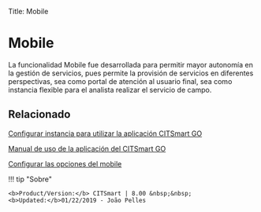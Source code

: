 Title: Mobile

# Mobile

La funcionalidad Mobile fue desarrollada para permitir mayor autonomía en la gestión de servicios, pues permite la provisión de servicios en diferentes perspectivas, sea como portal de atención al usuario final, sea como instancia flexible para el analista realizar el servicio de campo.


Relacionado
-----------

[Configurar instancia para utilizar la aplicación CITSmart GO][1]

[Manual de uso de la aplicación del CITSmart GO][2]

[Configurar las opciones del mobile][3]


[1]:/es-es/citsmart-platform-8/additional-features/mobile-and-field-service/configuration/configure-field-service-application.html
[2]:/es-es/citsmart-platform-8/additional-features/mobile-and-field-service/apps/citsmart-field-service-manual.html
[3]:/es-es/citsmart-platform-8/additional-features/mobile-and-field-service/configuration/configure-mobile-options.html


!!! tip "Sobre"

    <b>Product/Version:</b> CITSmart | 8.00 &nbsp;&nbsp;
    <b>Updated:</b>01/22/2019 - João Pelles  
